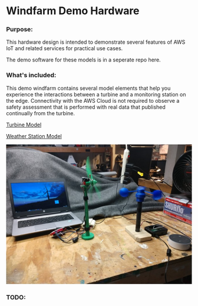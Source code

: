 # Windfarm Demo Hardware

### Purpose:
This hardware design is intended to demonstrate several features of AWS IoT and related services for practical use cases.

The demo software for these models is in a seperate repo here.

### What's included:
This demo windfarm contains several model elements that help you experience the interactions between a turbine and a monitoring station on the edge. Connectivity with the AWS Cloud is not required to observe a safety assessment that is performed with real data that published continually from the turbine.


[Turbine Model](turbine/turbine.md)

[Weather Station Model](wx-station/wx.md)

![](windfarm_demo.jpg)


### TODO:
